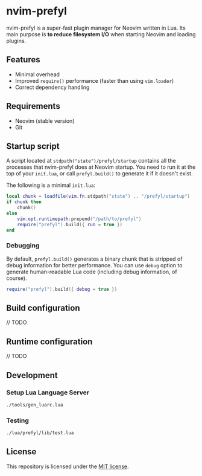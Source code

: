 # nvim-prefyl

nvim-prefyl is a super-fast plugin manager for Neovim written in Lua.
Its main purpose is **to reduce filesystem I/O** when starting Neovim and loading plugins.

## Features

- Minimal overhead
- Improved `require()` performance (faster than using `vim.loader`)
- Correct dependency handling

## Requirements

- Neovim (stable version)
- Git

## Startup script

A script located at `stdpath("state")/prefyl/startup` contains all the processes that nvim-prefyl does at Neovim startup.
You need to run it at the top of your `init.lua`, or call `prefyl.build()` to generate it if it doesn't exist.

The following is a minimal `init.lua`:

```lua
local chunk = loadfile(vim.fn.stdpath("state") .. "/prefyl/startup")
if chunk then
    chunk()
else
    vim.opt.runtimepath:prepend("/path/to/prefyl")
    require("prefyl").build({ run = true })
end
```

### Debugging

By default, `prefyl.build()` generates a binary chunk that is stripped of debug information for better performance.
You can use `debug` option to generate human-readable Lua code (including debug information, of course).

```lua
require("prefyl").build({ debug = true })
```

## Build configuration

// TODO

## Runtime configuration

// TODO

## Development

### Setup Lua Language Server

```bash
./tools/gen_luarc.lua
```

### Testing

```bash
./lua/prefyl/lib/test.lua
```

## License

This repository is licensed under the [MIT license](./LICENSE).
